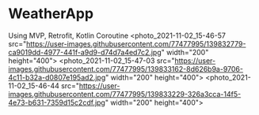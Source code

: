# WeatherApp
Using MVP, Retrofit, Kotlin Coroutine
<photo_2021-11-02_15-46-57 src="https://user-images.githubusercontent.com/77477995/139832779-ca9019dd-4977-441f-a9d9-d74d7a4ed7c2.jpg" width="200" height="400">
<photo_2021-11-02_15-47-03 src="https://user-images.githubusercontent.com/77477995/139833162-8d626b9a-9706-4c11-b32a-d0807e195ad2.jpg" width="200" height="400">
<photo_2021-11-02_15-46-44 src="https://user-images.githubusercontent.com/77477995/139833229-326a3cca-14f5-4e73-b631-7359d15c2cdf.jpg" width="200" height="400">


